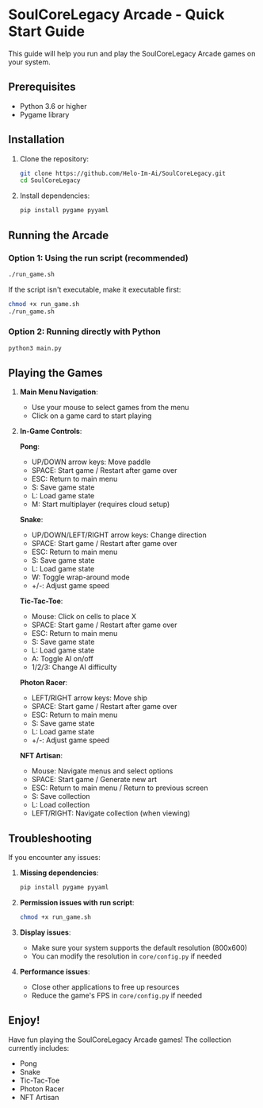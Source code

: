 # SoulCoreLegacy Arcade - Quick Start Guide

This guide will help you run and play the SoulCoreLegacy Arcade games on your system.

## Prerequisites

- Python 3.6 or higher
- Pygame library

## Installation

1. Clone the repository:
   ```bash
   git clone https://github.com/Helo-Im-Ai/SoulCoreLegacy.git
   cd SoulCoreLegacy
   ```

2. Install dependencies:
   ```bash
   pip install pygame pyyaml
   ```

## Running the Arcade

### Option 1: Using the run script (recommended)

```bash
./run_game.sh
```

If the script isn't executable, make it executable first:
```bash
chmod +x run_game.sh
./run_game.sh
```

### Option 2: Running directly with Python

```bash
python3 main.py
```

## Playing the Games

1. **Main Menu Navigation**:
   - Use your mouse to select games from the menu
   - Click on a game card to start playing

2. **In-Game Controls**:

   **Pong**:
   - UP/DOWN arrow keys: Move paddle
   - SPACE: Start game / Restart after game over
   - ESC: Return to main menu
   - S: Save game state
   - L: Load game state
   - M: Start multiplayer (requires cloud setup)

   **Snake**:
   - UP/DOWN/LEFT/RIGHT arrow keys: Change direction
   - SPACE: Start game / Restart after game over
   - ESC: Return to main menu
   - S: Save game state
   - L: Load game state
   - W: Toggle wrap-around mode
   - +/-: Adjust game speed

   **Tic-Tac-Toe**:
   - Mouse: Click on cells to place X
   - SPACE: Start game / Restart after game over
   - ESC: Return to main menu
   - S: Save game state
   - L: Load game state
   - A: Toggle AI on/off
   - 1/2/3: Change AI difficulty

   **Photon Racer**:
   - LEFT/RIGHT arrow keys: Move ship
   - SPACE: Start game / Restart after game over
   - ESC: Return to main menu
   - S: Save game state
   - L: Load game state
   - +/-: Adjust game speed

   **NFT Artisan**:
   - Mouse: Navigate menus and select options
   - SPACE: Start game / Generate new art
   - ESC: Return to main menu / Return to previous screen
   - S: Save collection
   - L: Load collection
   - LEFT/RIGHT: Navigate collection (when viewing)

## Troubleshooting

If you encounter any issues:

1. **Missing dependencies**:
   ```bash
   pip install pygame pyyaml
   ```

2. **Permission issues with run script**:
   ```bash
   chmod +x run_game.sh
   ```

3. **Display issues**:
   - Make sure your system supports the default resolution (800x600)
   - You can modify the resolution in `core/config.py` if needed

4. **Performance issues**:
   - Close other applications to free up resources
   - Reduce the game's FPS in `core/config.py` if needed

## Enjoy!

Have fun playing the SoulCoreLegacy Arcade games! The collection currently includes:
- Pong
- Snake
- Tic-Tac-Toe
- Photon Racer
- NFT Artisan
